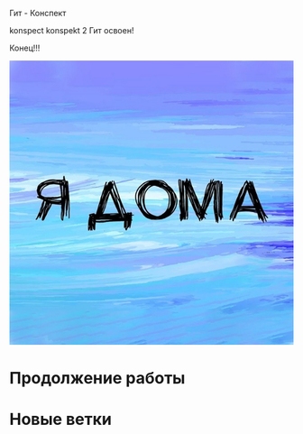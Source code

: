 Гит - Конспект




konspect
konspekt 2
Гит освоен!


Конец!!!
 
 
![pikt](1611131113_2.jpeg)

# Продолжение работы

# Новые ветки
